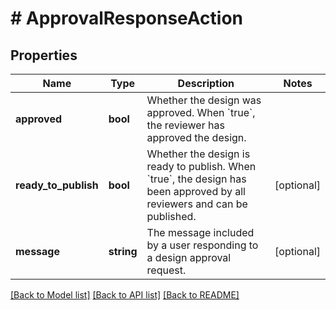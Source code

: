 # # ApprovalResponseAction

## Properties

Name | Type | Description | Notes
------------ | ------------- | ------------- | -------------
**approved** | **bool** | Whether the design was approved. When &#x60;true&#x60;, the reviewer has approved the design. |
**ready_to_publish** | **bool** | Whether the design is ready to publish. When &#x60;true&#x60;, the design has been approved by all reviewers and can be published. | [optional]
**message** | **string** | The message included by a user responding to a design approval request. | [optional]

[[Back to Model list]](../../README.md#models) [[Back to API list]](../../README.md#endpoints) [[Back to README]](../../README.md)
